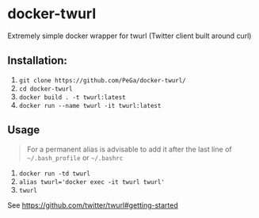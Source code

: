 # docker-twurl
Extremely simple docker wrapper for twurl (Twitter client built around curl)

## Installation:

1. `git clone https://github.com/PeGa/docker-twurl/`
2. `cd docker-twurl`
3. `docker build . -t twurl:latest`
4. `docker run --name twurl -it twurl:latest`

## Usage

> For a permanent alias is advisable to add it after the last line of `~/.bash_profile` or `~/.bashrc`

1. `docker run -td twurl`
2. `alias twurl='docker exec -it twurl twurl'`
3. `twurl` 

See https://github.com/twitter/twurl#getting-started

